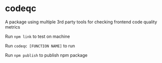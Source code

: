 # codeqc
A package using multiple 3rd party tools for checking frontend code quality metrics

Run `npm link` to test on machine

Run `codeqc [FUNCTION NAME]` to run

Run `npm publish` to publish npm package